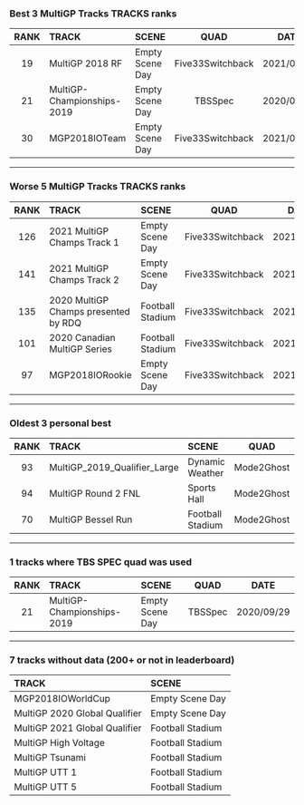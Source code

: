 ### Best 3 MultiGP Tracks TRACKS ranks
|RANK|TRACK|SCENE|QUAD|DATE|
|:---:|:---|:---|:---:|:---:|
|19|MultiGP 2018 RF|Empty Scene Day|Five33Switchback|2021/06/21|
|21|MultiGP-Championships-2019|Empty Scene Day|TBSSpec|2020/09/29|
|30|MGP2018IOTeam|Empty Scene Day|Five33Switchback|2021/06/12|
---
### Worse 5 MultiGP Tracks TRACKS ranks
|RANK|TRACK|SCENE|QUAD|DATE|
|:---:|:---|:---|:---:|:---:|
|126|2021 MultiGP Champs Track 1|Empty Scene Day|Five33Switchback|2021/12/12|
|141|2021 MultiGP Champs Track 2|Empty Scene Day|Five33Switchback|2021/10/23|
|135|2020 MultiGP Champs presented by RDQ|Football Stadium|Five33Switchback|2021/06/02|
|101|2020 Canadian MultiGP Series|Football Stadium|Five33Switchback|2021/06/01|
|97|MGP2018IORookie|Empty Scene Day|Five33Switchback|2021/06/12|
---
### Oldest 3 personal best
|RANK|TRACK|SCENE|QUAD|DATE|
|:---:|:---|:---|:---:|:---:|
|93|MultiGP_2019_Qualifier_Large|Dynamic Weather|Mode2Ghost|2020/08/05|
|94|MultiGP Round 2 FNL|Sports Hall|Mode2Ghost|2020/08/13|
|70|MultiGP Bessel Run|Football Stadium|Mode2Ghost|2020/08/14|
---
### 1 tracks where TBS SPEC quad was used
|RANK|TRACK|SCENE|QUAD|DATE|
|:---:|:---|:---|:---:|:---:|
|21|MultiGP-Championships-2019|Empty Scene Day|TBSSpec|2020/09/29|
---
### 7 tracks without data (200+ or not in leaderboard)
|TRACK|SCENE|
|:---|:---|
|MGP2018IOWorldCup|Empty Scene Day|
|MultiGP 2020 Global Qualifier|Empty Scene Day|
|MultiGP 2021 Global Qualifier|Football Stadium|
|MultiGP High Voltage|Football Stadium|
|MultiGP Tsunami|Football Stadium|
|MultiGP UTT 1|Football Stadium|
|MultiGP UTT 5|Football Stadium|
